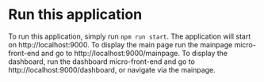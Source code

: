 # Run this application

To run this application, simply run `npm run start`. The application will start on http://localhost:9000. To display the main page run the mainpage micro-front-end and go to http://localhost:9000/mainpage. To display the dashboard, run the dashboard micro-front-end and go to http://localhost:9000/dashboard, or navigate via the mainpage.

